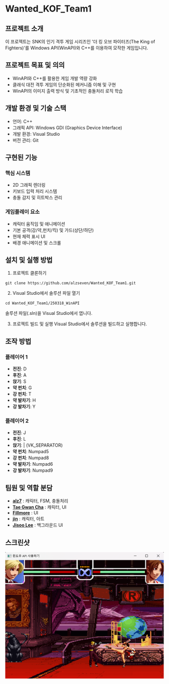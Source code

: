 # Wanted_KOF_Team1

## 프로젝트 소개

이 프로젝트는 SNK의 인기 격투 게임 시리즈인 '더 킹 오브 파이터즈(The King of Fighters)'를 Windows API(WinAPI)와 C++를 이용하여 모작한 게임입니다.

## 프로젝트 목표 및 의의

- WinAPI와 C++를 활용한 게임 개발 역량 강화
- 클래식 대전 격투 게임의 단순화된 메커니즘 이해 및 구현
- WinAPI의 이미지 출력 방식 및 기초적인 충돌처리 로직 학습
## 개발 환경 및 기술 스택

- 언어: C++
- 그래픽 API: Windows GDI (Graphics Device Interface)
- 개발 환경: Visual Studio
- 버전 관리: Git

## 구현된 기능

### 핵심 시스템

- 2D 그래픽 렌더링
- 키보드 입력 처리 시스템
- 충돌 감지 및 히트박스 관리

### 게임플레이 요소

- 캐릭터 움직임 및 애니메이션
- 기본 공격(강/약,펀치/킥) 및 가드(상단/하단)
- 현재 체력 표시 UI
- 배경 애니메이션 및 스크롤

## 설치 및 실행 방법

1. 프로젝트 클론하기

```
git clone https://github.com/alzseven/Wanted_KOF_Team1.git
```

2. Visual Studio에서 솔루션 파일 열기

```
cd Wanted_KOF_Team1/250318_WinAPI
```

솔루션 파일(.sln)을 Visual Studio에서 엽니다.

3. 프로젝트 빌드 및 실행 Visual Studio에서 솔루션을 빌드하고 실행합니다.

## 조작 방법

### 플레이어 1
- **전진**: D
- **후진**: A
- **앉기**: S
- **약 펀치**: G
- **강 펀치**: T
- **약 발차기**: H
- **강 발차기**: Y

### 플레이어 2
- **전진**: J
- **후진**: L
- **앉기**: | (VK_SEPARATOR)
- **약 펀치**: Numpad5
- **강 펀치**: Numpad8
- **약 발차기**: Numpad6
- **강 발차기**: Numpad9

## 팀원 및 역할 분담

- [**alz7**](https://github.com/alzseven) : 캐릭터, FSM, 충돌처리
- [**Tae Gwan Cha**](https://github.com/chataeg) : 캐릭터, UI
- [**Fillmore**](https://github.com/clcmd9701) : UI
- [**jin**](https://github.com/kimmjiinn) : 캐릭터, 아트
- [**Jisoo Lee**](https://github.com/diduo7) : 백그라운드 UI

## 스크린샷

![image](https://raw.githubusercontent.com/alzseven/Wanted_KOF_Team1/refs/heads/master/250318_WinAPI/KOFClone_Screenshot.png)
